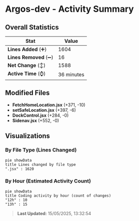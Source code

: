 # Argos-dev - Activity Summary 

## Overall Statistics

| Stat                   | Value                                                             |
| ---------------------- | ----------------------------------------------------------------- |
| **Lines Added** (➕)   | 1604                                          |
| **Lines Removed** (➖) | 16                                        |
| **Net Change** (↕)    | 1588                |
| **Active Time** (⌚)   | 36 minutes |


## Modified Files
- **FetchHomeLocation.jsx** (+371, -10)
- **setSafeLocation.jsx** (+397, -6)
- **DockControl.jsx** (+284, -0)
- **Sidenav.jsx** (+552, -0)

## Visualizations

### By File Type (Lines Changed)

```mermaid
pie showData
title Lines changed by file type
".jsx" : 1620
```

### By Hour (Estimated Activity Count)

```mermaid
pie showData
title Coding activity by hour (count of changes)
"12h" : 10
"13h" : 15
```


> **Last Updated:** 15/05/2025, 13:32:54